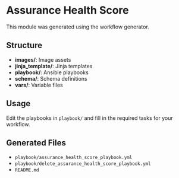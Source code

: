 # Assurance Health Score

This module was generated using the workflow generator.

## Structure

- **images/**: Image assets
- **jinja_template/**: Jinja templates
- **playbook/**: Ansible playbooks
- **schema/**: Schema definitions
- **vars/**: Variable files

## Usage

Edit the playbooks in `playbook/` and fill in the required tasks for your workflow.

## Generated Files

- `playbook/assurance_health_score_playbook.yml`
- `playbook/delete_assurance_health_score_playbook.yml`
- `README.md`
